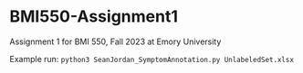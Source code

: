 # BMI550-Assignment1
Assignment 1 for BMI 550, Fall 2023 at Emory University

Example run: `python3 SeanJordan_SymptomAnnotation.py UnlabeledSet.xlsx`
